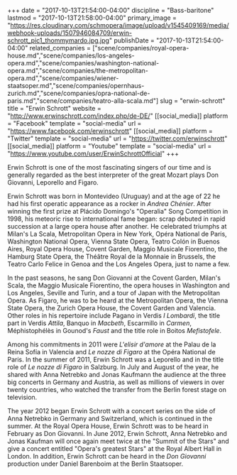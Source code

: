 +++
date = "2017-10-13T21:54:00-04:00"
discipline = "Bass-baritone"
lastmod = "2017-10-13T21:58:00-04:00"
primary_image = "https://res.cloudinary.com/schmopera/image/upload/v1545409169/media/webhook-uploads/1507946084709/erwin-schrott_pic1_thommymardo.jpg.jpg"
publishDate = "2017-10-13T21:54:00-04:00"
related_companies = ["scene/companies/royal-opera-house.md","scene/companies/los-angeles-opera.md","scene/companies/washington-national-opera.md","scene/companies/the-metropolitan-opera.md","scene/companies/wiener-staatsoper.md","scene/companies/opernhaus-zurich.md","scene/companies/opra-national-de-paris.md","scene/companies/teatro-alla-scala.md"]
slug = "erwin-schrott"
title = "Erwin Schrott"
website = "http://www.erwinschrott.com/index.php/de-DE/"
[[social_media]]
platform = "Facebook"
template = "social-media"
url = "https://www.facebook.com/erwinschrott"
[[social_media]]
platform = "Twitter"
template = "social-media"
url = "https://twitter.com/erwinschrott"
[[social_media]]
platform = "Youtube"
template = "social-media"
url = "https://www.youtube.com/user/ErwinSchrottOfficial"
+++

Erwin Schrott is one of the most fascinating singers of our time and is generally regarded as the best interpreter of the great Mozart plays Don Giovanni, Leporello and Figaro.

Erwin Schrott was born in Montevideo (Uruguay) and at the age of 22 he had his first operatic appearance as a rocker in *Andrea Chénier*. After winning the first prize at Plácido Domingo's "Operalia" Song Competition in 1998, his meteoric rise to international fame began: scrap debuted in rapid succession at a large opera house after another. He celebrated triumphs at Milan's La Scala, Metropolitan Opera in New York, Opéra National de Paris, Washington National Opera, Vienna State Opera, Teatro Colón in Buenos Aires, Royal Opera House, Covent Garden, Maggio Musicale Fiorentino, the Hamburg State Opera, the Théâtre Royal de la Monnaie in Brussels, the Teatro Carlo Felice in Genoa and the Los Angeles Opera, just to name a few.

In the past seasons, he sang Don Giovanni at the Covent Garden, Milan's Scala, the Maggio Musicale Fiorentino, the opera houses in Washington and Los Angeles, Seville and Turin, and a tour of Japan with the Metropolitan Opera. As Figaro, he was to be heard at the Metropolitan Opera, the Vienna State Opera, the Zurich Opera House, the Covent Garden and Valencia. Other roles in his repertoire include Pagano in Verdis *I Lombardi*, the title part in Verdis *Attila*, Banquo in *Macbeth*, Escarmillo in *Carmen*, Méphistophélès in Gounod's *Faust* and the title role in Boitos *Mefistofele*.

Among his commitments in 2011 were *L'elisir d'amore* at the Palau de la Reina Sofía in Valencia and *Le nozze di Figaro* at the Opéra National de Paris. In the summer of 2011, Erwin Schrott was a Leporello and in the title role of *Le nozze di Figaro* in Salzburg. In July and August of the year, he shared with Anna Netrebko and Jonas Kaufmann the audience at the three big concerts in Germany and Austria, as well as millions of viewers in over twenty countries, who watched the transfer from the Berlin forest stage on television.

The year 2012 began Erwin Schrott with a concert series on the side of Anna Netrebko in Germany and Switzerland, which is continued in the summer. At the Royal Opera House, Erwin Schrott was to be heard in February as Don Giovanni. In June 2012, Erwin Schrott, Anna Netrebko and Jonas Kaufman will once again meet twice at the "Summit of the Stars" and give a concert entitled "Opera's greatest Stars" at the Royal Albert Hall in London. In addition, Erwin Schrott can be heard in the *Don Giovanni* production under Daniel Barenboim at the Berlin Staatsoper.

